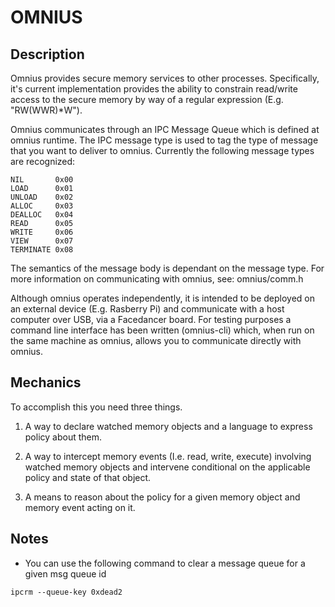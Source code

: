 # OMNIUS

## Description


Omnius provides secure memory services to other processes. Specifically, it's current implementation provides 
the ability to constrain read/write access to the secure memory by way of a regular expression (E.g. "RW(WWR)*W").

Omnius communicates through an IPC Message Queue which is defined at omnius runtime. The IPC message type is used to tag the type of message that you want to deliver to omnius. Currently the following message types are
recognized:

    NIL       0x00
    LOAD      0x01
    UNLOAD    0x02
    ALLOC     0x03
    DEALLOC   0x04
    READ      0x05
    WRITE     0x06
    VIEW      0x07
    TERMINATE 0x08

The semantics of the message body is dependant on the message type. For more information on communicating with omnius, see: omnius/comm.h 


Although omnius operates independently, it is intended to be deployed on an external device (E.g. Rasberry Pi) and communicate with a host computer over USB, via a Facedancer board. For testing purposes a command line interface has been written (omnius-cli) which, when run on the same machine as omnius, allows you to communicate directly with omnius.


## Mechanics
To accomplish this you need three things.

1) A way to declare watched memory objects and a language to express policy about them.

2) A way to intercept memory events (I.e. read, write, execute) involving watched memory objects and intervene conditional on the applicable policy and state of that object.

3) A means to reason about the policy for a given memory object and memory event acting on it.

## Notes

- You can use the following command to clear a message queue for a given msg queue id

`ipcrm --queue-key 0xdead2`
